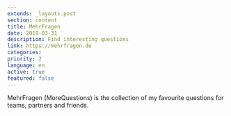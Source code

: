 ```yaml
---
extends: _layouts.post
section: content
title: MehrFragen
date: 2019-03-31
description: Find interesting questions
link: https://mehrfragen.de
categories:
priority: 2
language: en
active: true
featured: false
---
```

MehrFragen (MoreQuestions) is the collection of my favourite questions for teams, partners and friends.

